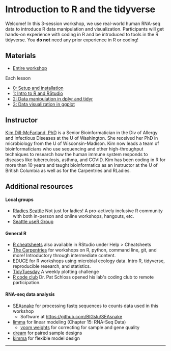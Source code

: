 # Introduction to R and the tidyverse

Welcome! In this 3-session workshop, we use real-world human RNA-seq data to introduce R data manipulation and visualization. Participants will get hands-on experience with coding in R and be introduced to tools in the R tidyverse. You **do not** need any prior experience in R or coding!

## Materials

* [Entire workshop][workshop]

Each lesson

* [0: Setup and installation][lesson0]
* [1: Intro to R and RStudio][lesson1]
* [2: Data manipulation in dplyr and tidyr][lesson2]
* [3: Data visualization in ggplot][lesson3]

## Instructor

[Kim Dill-McFarland, PhD](https://kdillmcfarland.github.io/) is a Senior Bioinformatician in the Div of Allergy and Infectious Diseases at the U of Washington. She received her PhD in microbiology from the U of Wisconsin-Madison. Kim now leads a team of bioinformaticians who use sequencing and other high-throughput techniques to research how the human immune system responds to diseases like tuberculosis, asthma, and COVID. Kim has been coding in R for more than 10 years and taught bioinformatics as an Instructor at the U of British Columbia as well as for the Carpentries and RLadies.

## Additional resources

#### Local groups

* [Rladies Seattle](https://www.meetup.com/rladies-seattle/) Not just for ladies! A pro-actively inclusive R community with both in-person and online workshops, hangouts, etc.
* [Seattle useR Group](https://www.meetup.com/Seattle-useR/)

#### General R

* [R cheatsheets](https://www.rstudio.com/resources/cheatsheets/) also available in RStudio under Help > Cheatsheets
* [The Carpentries](https://carpentries.org/workshops/#workshop-curriculum) for workshops on R, python, command line, git, and more! Introductory through intermediate content.
* [EDUCE](https://educe-ubc.github.io/workshops/) for R workshops using microbial ecology data. Intro R, tidyverse, reproducible research, and statistics.
* [TidyTuesday](https://github.com/rfordatascience/tidytuesday) A weekly plotting challenge
* [R code club](https://www.riffomonas.org/code_club/) Dr. Pat Schloss opened his lab's coding club to remote participation.

#### RNA-seq data analysis

* [SEAsnake](https://bigslu.github.io/SEAsnake/vignette/SEAsnake_vignette.html) for processing fastq sequences to counts data used in this workshop
    * Software at <https://github.com/BIGslu/SEAsnake>
* [limma](http://bioconductor.org/packages/devel/bioc/vignettes/limma/inst/doc/usersguide.pdf) for linear modeling (Chapter 15: RNA-Seq Data)
    * [voom weights](https://genomebiology.biomedcentral.com/articles/10.1186/gb-2014-15-2-r29) for correcting for sample and gene quality
* [dream](https://www.bioconductor.org/packages/devel/bioc/vignettes/variancePartition/inst/doc/dream.html) for paired sample designs
* [kimma](https://github.com/BIGslu/tutorials/blob/main/RNAseq/3.Hawn_RNAseq_voom.to.DEG.pdf) for flexible model design

***

[index]: https://bigslu.github.io/workshops/2022.08.15_R.tidyverse.workshop/index.html
[lesson0]: https://bigslu.github.io/workshops/2022.08.15_R.tidyverse.workshop/0_setup.html
[lesson1]: https://bigslu.github.io/workshops/2022.08.15_R.tidyverse.workshop/1_introR.html
[lesson2]: https://bigslu.github.io/workshops/2022.08.15_R.tidyverse.workshop/2_tidyverse.html
[lesson3]: https://bigslu.github.io/workshops/2022.08.15_R.tidyverse.workshop/3_ggplot.html
[workshop]: https://bigslu.github.io/workshops/2022.08.15_R.tidyverse.workshop/R_tidyverse_RNAseq_edition.html
